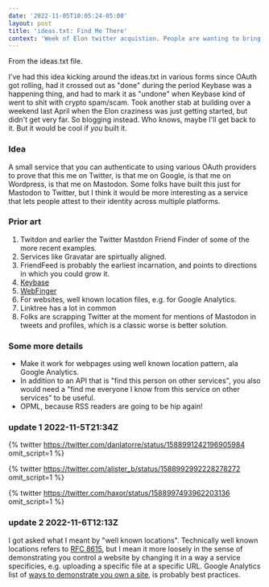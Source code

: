 ```yaml
---
date: '2022-11-05T10:05:24-05:00'
layout: post
title: 'ideas.txt: Find Me There'
context: 'Week of Elon twitter acquistion. People are wanting to bring back Google+ and struggling to figure out how to do Mastodon'
---
```


From the ideas.txt file.

I've had this idea kicking around the ideas.txt in various forms since OAuth got rolling, had it crossed out as "done" during the period Keybase was a happening thing, and had to mark it as "undone" when Keybase kind of went to shit with crypto spam/scam. Took another stab at building over a weekend last April when the Elon craziness was just getting started, but didn't get very far. So blogging instead. Who knows, maybe I'll get back to it. But it would be cool if _you_ built it.

### Idea

A small service that you can authenticate to using various OAuth providers to prove that this me on Twitter, is that me on Google, is that me on Wordpress, is that me on Mastodon. Some folks have built this just for Mastodon to Twitter, but I think it would be more interesting as a service that lets people attest to their identity across multiple platforms.

### Prior art

1. Twitdon and earlier the Twitter Mastdon Friend Finder of some of the more recent examples.
2. Services like Gravatar are spirtually aligned.
3. FriendFeed is probably the earliest incarnation, and points to directions in which you could grow it.
4. [Keybase](https://book.keybase.io/guides/proof-integration-guide)
5. [WebFinger](https://webfinger.net/)
6. For websites, well known location files, e.g. for Google Analytics.
7. Linktree has a lot in common
8. Folks are scrapping Twitter at the moment for mentions of Mastodon in tweets and profiles, which is a classic worse is better solution.

### Some more details

* Make it work for webpages using well known location pattern, ala Google Analytics. 
* In addition to an API that is "find this person on other services", you also would need a "find me everyone I know from this service on other services" to be useful.
* OPML, because RSS readers are going to be hip again!

### update 1 2022-11-5T21:34Z

{% twitter https://twitter.com/danlatorre/status/1588991242196905984 omit_script=1 %}

{% twitter https://twitter.com/alister_b/status/1588992992228278272 omit_script=1 %}

{% twitter https://twitter.com/haxor/status/1588997493962203136 omit_script=1 %}

### update 2 2022-11-6T12:13Z 

I got asked what I meant by "well known locations". Technically well known locations refers to [RFC 8615](https://www.rfc-editor.org/rfc/rfc8615), but I mean it more loosely in the sense of demonstrating you control a website by changing it in a way a service specificies, e.g. uploading a specific file at a specific URL. Google Analytics list of [ways to demonstrate you own a site](https://support.google.com/webmasters/answer/9008080?hl=en#choose_method), is probably best practices. 